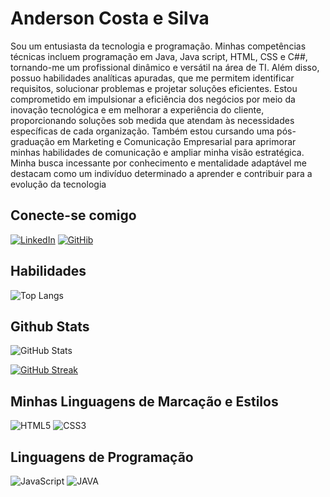 # Anderson Costa e Silva

Sou um entusiasta da tecnologia e programação.
Minhas competências técnicas incluem programação em Java, Java script, HTML, CSS e C##, tornando-me um profissional dinâmico e versátil na área de TI. Além disso, possuo habilidades analíticas apuradas, que me permitem identificar requisitos, solucionar problemas e projetar soluções eficientes. Estou comprometido em impulsionar a eficiência dos negócios por meio da inovação tecnológica e em melhorar a experiência do cliente, proporcionando soluções sob medida que atendam às necessidades específicas de cada organização. Também estou cursando uma pós-graduação em Marketing e Comunicação Empresarial para aprimorar minhas habilidades de comunicação e ampliar minha visão estratégica. Minha busca incessante por conhecimento e mentalidade adaptável me destacam como um indivíduo determinado a aprender e contribuir para a evolução da tecnologia

## Conecte-se comigo
[![LinkedIn](https://img.shields.io/badge/LinkedIn-000?style=for-the-badge&logo=linkedin&logoColor=0E76A8)](https://www.linkedin.com/in/anderson-costa-e-silva/)
[![GitHib](https://img.shields.io/badge/github-000?style=for-the-badge&logo=github)](https://github.com/AnderCSilva84)

## Habilidades
![Top Langs](https://github-readme-stats-git-masterrstaa-rickstaa.vercel.app/api/top-langs/?username=AnderCSilva84&bg_color=000&border_color=&title_color=E94D5F&text_color=FFF)


## Github Stats
![GitHub Stats](https://github-readme-stats.vercel.app/api?username=AnderCSilva&theme=transparent&bg_color=000&border_color=30A3DC&show_icons=true&icon_color=30A3DC&title_color=E94D5F&text_color=FFF)

[![GitHub Streak](https://streak-stats.demolab.com/?user=SEUUSERNAME&theme=bear&background=000&border=30A3DC&dates=FFF)](https://git.io/streak-stats)


## Minhas Linguagens de Marcação e Estilos
![HTML5](https://img.shields.io/badge/HTML5-000?style=for-the-badge&logo=html5)
![CSS3](https://img.shields.io/badge/css3-000?style=for-the-badge&logo=css3)


## Linguagens de Programação
![JavaScript](https://img.shields.io/badge/JavaScript-000?style=for-the-badge&logo=javascript)
![JAVA](https://img.shields.io/badge/java-000?style=for-the-badge&logo=java)






##